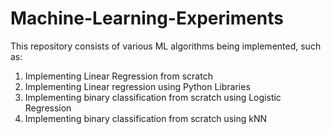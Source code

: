 # Machine-Learning-Experiments
This repository consists of various ML algorithms being implemented, such as:
1. Implementing Linear Regression from scratch
2. Implementing Linear regression using Python Libraries
3. Implementing binary classification from scratch using Logistic Regression
4. Implementing binary classification from scratch using kNN
